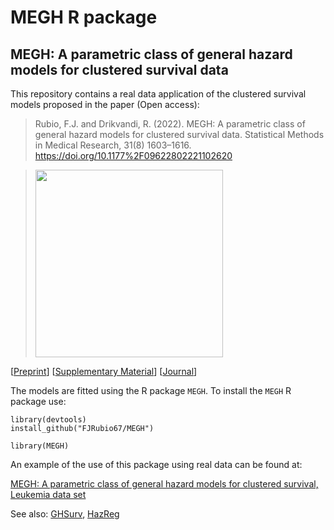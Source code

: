 # MEGH R package

## MEGH: A parametric class of general hazard models for clustered survival data

This repository contains a real data application of the clustered survival models proposed in the paper (Open access):

 > Rubio, F.J. and Drikvandi, R. (2022). MEGH: A parametric class of general hazard models for clustered survival data. Statistical Methods in Medical Research, 31(8) 1603–1616. https://doi.org/10.1177%2F09622802221102620

> <img src="https://github.com/FJRubio67/MEGH/assets/33929387/9aa5d701-bbe9-4aea-a732-4f65905ba5e0" width="300" height="300">

[[Preprint](https://drive.google.com/file/d/1YjHkOKYWK_4gZNt8kMAk6YqndI9mJ_aI/view?usp=sharing)] [[Supplementary Material](https://drive.google.com/file/d/1A4V3eRCl23tinv7XLKAk4Fek6d0q0Uwe/view?usp=sharing)] [[Journal](https://doi.org/10.1177%2F09622802221102620)]

The models are fitted using the R package `MEGH`. To install the `MEGH` R package use:

```
library(devtools)
install_github("FJRubio67/MEGH")

library(MEGH)
```

An example of the use of this package using real data can be found at:

[MEGH: A parametric class of general hazard models for clustered survival, Leukemia data set](https://rpubs.com/FJRubio/MEGHLeuk)

See also: [GHSurv](https://github.com/FJRubio67/GHSurv), [HazReg](https://github.com/FJRubio67/HazReg)
